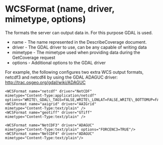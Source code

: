 WCSFormat (name, driver, mimetype, options)
===========================================

The formats the server can output data in. For this purpose GDAL is
used.

-   name - The name represented in the DescribeCoverage document.
-   driver - The GDAL driver to use, can be any capable of writing data
-   mimetype - The mimetype used when providing data during the
    GetCoverage request
-   options - Additional options to the GDAL driver

For example, the following configures two extra WCS output formats,
netcdf3 and netcdf4 by using the GDAL ADAGUC driver:
http://trac.osgeo.org/gdal/wiki/ADAGUC

```
<WCSFormat name="netcdf" driver="NetCDF"
mimetype="Content-Type:application/netcdf"
options="WRITE\_GDAL\_TAGS=FALSE,WRITE\_LONLAT=FALSE,WRITE\_BOTTOMUP=FALSE,ZLEVEL=2,FORMAT=NC4C"/>
<WCSFormat name="aaigrid" driver="AAIGrid"
mimetype="Content-Type:text/plain" />
<WCSFormat name="geotiff" driver="GTiff"
mimetype="Content-Type:text/plain" />

<WCSFormat name="NetCDF3" driver="ADAGUC"
mimetype="Content-Type:text/plain" options="FORCENC3=TRUE"/>
<WCSFormat name="NetCDF4" driver="ADAGUC"
mimetype="Content-Type:text/plain"/>
```

